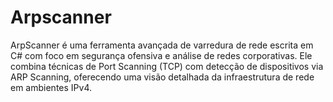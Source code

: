 # Arpscanner
ArpScanner é uma ferramenta avançada de varredura de rede escrita em C# com foco em segurança ofensiva e análise de redes corporativas. Ele combina técnicas de Port Scanning (TCP) com detecção de dispositivos via ARP Scanning, oferecendo uma visão detalhada da infraestrutura de rede em ambientes IPv4.
